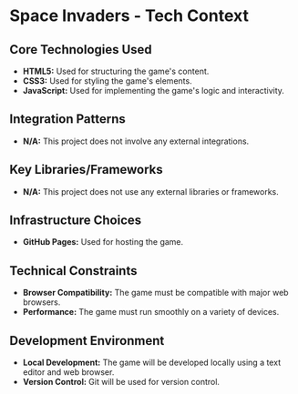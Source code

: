 # Space Invaders - Tech Context

## Core Technologies Used

- **HTML5:** Used for structuring the game's content.
- **CSS3:** Used for styling the game's elements.
- **JavaScript:** Used for implementing the game's logic and interactivity.

## Integration Patterns

- **N/A:** This project does not involve any external integrations.

## Key Libraries/Frameworks

- **N/A:** This project does not use any external libraries or frameworks.

## Infrastructure Choices

- **GitHub Pages:** Used for hosting the game.

## Technical Constraints

- **Browser Compatibility:** The game must be compatible with major web browsers.
- **Performance:** The game must run smoothly on a variety of devices.

## Development Environment

- **Local Development:** The game will be developed locally using a text editor and web browser.
- **Version Control:** Git will be used for version control.
